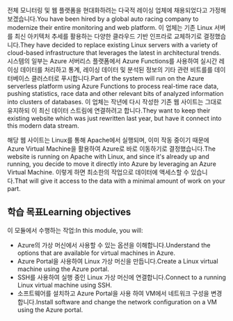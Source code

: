 <span data-ttu-id="b2614-101">전체 모니터링 및 웹 플랫폼을 현대화하려는 다국적 레이싱 업체에 채용되었다고 가정해 보겠습니다.</span><span class="sxs-lookup"><span data-stu-id="b2614-101">You have been hired by a global auto racing company to modernize their entire monitoring and web platform.</span></span> <span data-ttu-id="b2614-102">이 업체는 기존 Linux 서버를 최신 아키텍처 추세를 활용하는 다양한 클라우드 기반 인프라로 교체하기로 결정했습니다.</span><span class="sxs-lookup"><span data-stu-id="b2614-102">They have decided to replace existing Linux servers with a variety of cloud-based infrastructure that leverages the latest in architectural trends.</span></span> <span data-ttu-id="b2614-103">시스템의 일부는 Azure 서버리스 플랫폼에서 Azure Functions를 사용하여 실시간 레이싱 데이터를 처리하고 통계, 레이싱 데이터 및 분석된 정보의 기타 관련 비트를를 데이터베이스 클러스터로 푸시합니다.</span><span class="sxs-lookup"><span data-stu-id="b2614-103">Part of the system will run on the Azure serverless platform using Azure Functions to process real-time race data, pushing statistics, race data and other relevant bits of analyzed information into clusters of databases.</span></span> <span data-ttu-id="b2614-104">이 업체는 작년에 다시 작성한 기존 웹 사이트는 그대로 유지하되 이 최신 데이터 스트림에 연결하려고 합니다.</span><span class="sxs-lookup"><span data-stu-id="b2614-104">They want to keep their existing website which was just rewritten last year, but have it connect into this modern data stream.</span></span>

<span data-ttu-id="b2614-105">해당 웹 사이트는 Linux를 통해 Apache에서 실행되며, 이미 작동 중이기 때문에 Azure Virtual Machine을 활용하여 Azure로 바로 이동하기로 결정했습니다.</span><span class="sxs-lookup"><span data-stu-id="b2614-105">The website is running on Apache with Linux, and since it's already up and running, you decide to move it directly into Azure by leveraging an Azure Virtual Machine.</span></span> <span data-ttu-id="b2614-106">이렇게 하면 최소한의 작업으로 데이터에 액세스할 수 있습니다.</span><span class="sxs-lookup"><span data-stu-id="b2614-106">That will give it access to the data with a minimal amount of work on your part.</span></span>

## <a name="learning-objectives"></a><span data-ttu-id="b2614-107">학습 목표</span><span class="sxs-lookup"><span data-stu-id="b2614-107">Learning objectives</span></span>

<span data-ttu-id="b2614-108">이 모듈에서 수행하는 작업:</span><span class="sxs-lookup"><span data-stu-id="b2614-108">In this module, you will:</span></span>

- <span data-ttu-id="b2614-109">Azure의 가상 머신에서 사용할 수 있는 옵션을 이해합니다.</span><span class="sxs-lookup"><span data-stu-id="b2614-109">Understand the options that are available for virtual machines in Azure.</span></span>
- <span data-ttu-id="b2614-110">Azure Portal을 사용하여 Linux 가상 머신을 만듭니다.</span><span class="sxs-lookup"><span data-stu-id="b2614-110">Create a Linux virtual machine using the Azure portal.</span></span>
- <span data-ttu-id="b2614-111">SSH를 사용하여 실행 중인 Linux 가상 머신에 연결합니다.</span><span class="sxs-lookup"><span data-stu-id="b2614-111">Connect to a running Linux virtual machine using SSH.</span></span>
- <span data-ttu-id="b2614-112">소프트웨어를 설치하고 Azure Portal을 사용 하여 VM에서 네트워크 구성을 변경합니다.</span><span class="sxs-lookup"><span data-stu-id="b2614-112">Install software and change the network configuration on a VM using the Azure portal.</span></span>